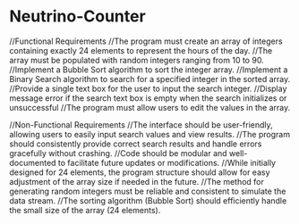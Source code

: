 # Neutrino-Counter
//Functional Requirements
//The program must create an array of integers containing exactly 24 elements to represent the hours of the day.
//The array must be populated with random integers ranging from 10 to 90.
//Implement a Bubble Sort algorithm to sort the integer array.
//Implement a Binary Search algorithm to search for a specified integer in the sorted array.
//Provide a single text box for the user to input the search integer.
//Display message error if the search text box is empty when the search initializes or unsuccessful 
//The program must allow users to edit the values in the array.

//Non-Functional Requirements
//The interface should be user-friendly, allowing users to easily input search values and view results.
//The program should consistently provide correct search results and handle errors gracefully without crashing.
//Code should be modular and well-documented to facilitate future updates or modifications.
//While initially designed for 24 elements, the program structure should allow for easy adjustment of the array size if needed in the future.
//The method for generating random integers must be reliable and consistent to simulate the data stream.
//The sorting algorithm (Bubble Sort) should efficiently handle the small size of the array (24 elements).
